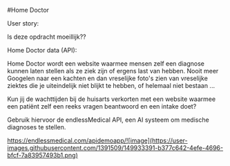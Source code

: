 #Home Doctor

User story:

Is deze opdracht moeillijk??


Home Doctor data (API):

Home Doctor wordt een website waarmee mensen zelf een diagnose kunnen laten stellen als ze ziek zijn of ergens last van hebben. Nooit meer Googelen naar een kachten en dan vreselijke foto's zien van vreselijke ziektes die je uiteindelijk niet blijkt te hebben, of helemaal niet bestaan ...

Kun jij de wachttijden bij de huisarts verkorten met een website waarmee een patiënt zelf een reeks vragen beantwoord en een intake doet? 

Gebruik hiervoor de endlessMedical API, een AI systeem om medische diagnoses te stellen. 

https://endlessmedical.com/apidemoapp/![image](https://user-images.githubusercontent.com/1391509/149933391-b377c642-4efe-4696-bfcf-7a83957493b1.png)
